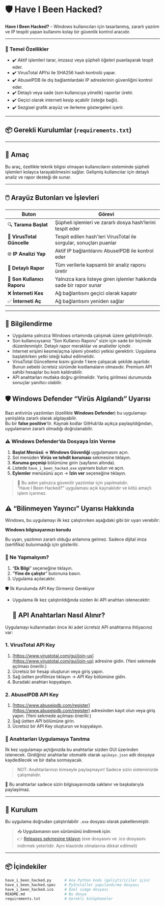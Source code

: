 # 🛡️ Have I Been Hacked?

**Have I Been Hacked?** – Windows kullanıcıları için tasarlanmış, zararlı yazılım ve IP tespiti yapan kullanımı kolay bir güvenlik kontrol aracıdır.

---
### 🚀 Temel Özellikler

- ✔️ Aktif işlemleri tarar, imzasız veya şüpheli öğeleri puanlayarak tespit eder.  
- ✔️ VirusTotal API’si ile SHA256 hash kontrolü yapar.  
- ✔️ AbuseIPDB ile dış bağlantılardaki IP adreslerinin güvenliğini kontrol eder.  
- ✔️ Detaylı veya sade (son kullanıcıya yönelik) raporlar üretir.  
- ✔️ Geçici olarak interneti kesip açabilir (isteğe bağlı).  
- ✔️ Sezgisel grafik arayüz ve ilerleme göstergeleri içerir.

---
## 📦 Gerekli Kurulumlar (`requirements.txt`)
---
## 🎯 Amaç

Bu araç, özellikle teknik bilgisi olmayan kullanıcıların sisteminde şüpheli işlemleri kolayca tarayabilmesini sağlar. Gelişmiş kullanıcılar için detaylı analiz ve rapor desteği de sunar.

---

## 🖱️ Arayüz Butonları ve İşlevleri

| Buton                      | Görevi                                                                 |
|---------------------------|------------------------------------------------------------------------|
| 🔍 **Tarama Başlat**       | Şüpheli işlemleri ve zararlı dosya hash’lerini tespit eder             |
| 🧪 **VirusTotal Güncelle** | Tespit edilen hash'leri VirusTotal ile sorgular, sonuçları puanlar     |
| 🌐 **IP Analizi Yap**      | Aktif IP bağlantılarını AbuseIPDB ile kontrol eder                     |
| 📄 **Detaylı Rapor**       | Tüm verilerle kapsamlı bir analiz raporu üretir                        |
| 👤 **Son Kullanıcı Raporu**| Yalnızca kara listeye giren işlemler hakkında sade bir rapor sunar     |
| ❌ **İnterneti Kes**        | Ağ bağlantısını geçici olarak kapatır                                  |
| ✅ **İnterneti Aç**         | Ağ bağlantısını yeniden sağlar                                        |


---

## 📌 Bilgilendirme

- Uygulama yalnızca Windows ortamında çalışmak üzere geliştirilmiştir.
- Son kullanıcıysanız “Son Kullanıcı Raporu” sizin için sade bir biçimde düzenlenmiştir. Detaylı rapor meraklılar ve analistler içindir.
- Internet erişimi kesme/açma işlemi yönetici yetkisi gerektirir. Uygulama başlatılırken yetki isteği kabul edilmelidir.
- VirusTotal Güncelleme kısmı günde 1 kere çalışacak şekilde ayarlıdır. Bunun sebebi ücretsiz sürümde kısıtlamaların olmasıdır. Premium API sahibi hesaplar bu kısıtı kaldırabilir.
- API anahtarları mutlaka doğru girilmelidir. Yanlış girilmesi durumunda sonuçlar yanıltıcı olabilir.
## 🛡️ Windows Defender “Virüs Algılandı” Uyarısı

Bazı antivirüs yazılımları (özellikle **Windows Defender**) bu uygulamayı yanlışlıkla zararlı olarak algılayabilir.  
Bu bir **false positive**’tir. Kaynak kodlar GitHub’da açıkça paylaşıldığından, uygulamanın zararlı olmadığı doğrulanabilir.

### ⚠️ Windows Defender’da Dosyaya İzin Verme

1. **Başlat Menüsü → Windows Güvenliği** uygulamasını açın.  
2. Sol menüden **Virüs ve tehdit koruması** sekmesine tıklayın.  
3. **Koruma geçmişi** bölümüne girin (sayfanın altında).  
4. Listede `have_i_been_hacked.exe` uyarısını bulun ve açın.  
5. **Eylemler** menüsünü açın → **İzin ver** seçeneğine tıklayın.  

> 🔐 Bu adım yalnızca güvenilir yazılımlar için yapılmalıdır.  
> “Have I Been Hacked?” uygulaması açık kaynaklıdır ve kötü amaçlı işlem içermez.

## ⚠️ “Bilinmeyen Yayıncı” Uyarısı Hakkında

Windows, bu uygulamayı ilk kez çalıştırırken aşağıdaki gibi bir uyarı verebilir:

**Windows bilgisayarınızı korudu**

Bu uyarı, yazılımın zararlı olduğu anlamına gelmez. Sadece dijital imza (sertifika) bulunmadığı için gösterilir.

### 🔧 Ne Yapmalıyım?

1. “**Ek Bilgi**” seçeneğine tıklayın.  
2. “**Yine de çalıştır**” butonuna basın.  
3. Uygulama açılacaktır.


🛡️ İlk Kurulumda API Key Girmeniz Gerekiyor
- Uygulama ilk kez çalıştırıldığında sizden iki API anahtarı istenecektir:
  ## 🔑 API Anahtarları Nasıl Alınır?

Uygulamayı kullanmadan önce iki adet ücretsiz API anahtarına ihtiyacınız var:

### 1. VirusTotal API Key

1. [https://www.virustotal.com/gui/join-us](https://www.virustotal.com/gui/join-us) adresine gidin. (Yeni sekmede açılması önerilir.)
2. Ücretsiz bir hesap oluşturun veya giriş yapın.
3. Sağ üstten profilinize tıklayın → *API Key* bölümüne gidin.
4. Buradaki anahtarı kopyalayın.

### 2. AbuseIPDB API Key

1. [https://www.abuseipdb.com/register](https://www.abuseipdb.com/register) adresinden kayıt olun veya giriş yapın. (Yeni sekmede açılması önerilir.)
2. Sağ üstten *API* bölümüne girin.
3. Ücretsiz bir API Key oluşturun ve kopyalayın.

### 🔧 Anahtarları Uygulamaya Tanıtma

İlk kez uygulamayı açtığınızda bu anahtarlar sizden GUI üzerinden istenecek. Girdiğiniz anahtarlar otomatik olarak `apikeys.json` adlı dosyaya kaydedilecek ve bir daha sormayacak.

> NOT: Anahtarlarınızı kimseyle paylaşmayın! Sadece sizin sisteminizde çalışmalıdır.


🔐 Bu anahtarlar sadece sizin bilgisayarınızda saklanır ve başkalarıyla paylaşılmaz.

---
## 🧰 Kurulum

Bu uygulama doğrudan çalıştırılabilir `.exe` dosyası olarak paketlenmiştir. 

> 📥 **Uygulamanın son sürümünü indirmek için**:  
👉 [Releases sekmesine tıklayın](https://github.com/cagrigonultas/HaveIBeenHacked/releases) (exe dosyasını ve .ico dosyasını indirmek yeterlidir. Aynı klasörde olmalarına dikkat edilmeli)

---

## 📦 İçindekiler

```bash
have_i_been_hacked.py      # Ana Python kodu (geliştiriciler için)
have_i_been_hacked.spec    # PyInstaller yapılandırma dosyası
have_i_been_hacked.ico     # Özel simge dosyası
README.md                  # Bu dosya
requirements.txt           # Gerekli kütüphaneler

